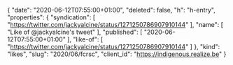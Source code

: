{
  "date": "2020-06-12T07:55:00+01:00",
  "deleted": false,
  "h": "h-entry",
  "properties": {
    "syndication": [
      "https://twitter.com/jackyalcine/status/1271250786907910144"
    ],
    "name": [
      "Like of @jackyalcine's tweet"
    ],
    "published": [
      "2020-06-12T07:55:00+01:00"
    ],
    "like-of": [
      "https://twitter.com/jackyalcine/status/1271250786907910144"
    ]
  },
  "kind": "likes",
  "slug": "2020/06/fcrsc",
  "client_id": "https://indigenous.realize.be"
}

